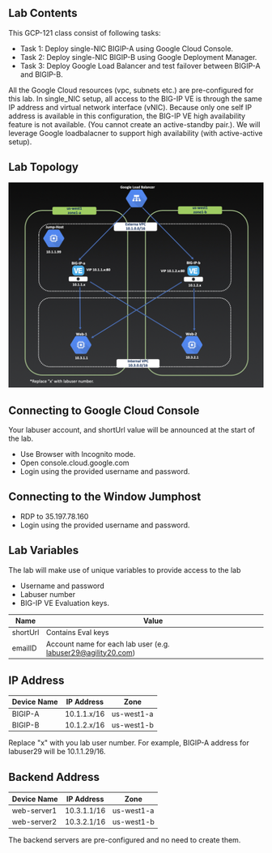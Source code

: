 Lab Contents
---------------
This GCP-121 class consist of following tasks:

- Task 1: Deploy single-NIC BIGIP-A using Google Cloud Console.
- Task 2: Deploy single-NIC BIGIP-B using Google Deployment Manager.
- Task 3: Deploy Google Load Balancer and test failover between BIGIP-A and BIGIP-B.

All the Google Cloud resources (vpc, subnets etc.) are pre-configured for this lab.
In single_NIC setup, all access to the BIG-IP VE is through the same IP address and virtual network interface (vNIC). Because only one self IP address is available in this configuration, the BIG-IP VE high availability feature is not available.  (You cannot create an active-standby pair.). We will leverage Google loadbalacner to support high availability (with active-active setup).

Lab Topology
---------------
![img1](./images/topology.png)

Connecting to Google Cloud Console
--------------------------------------

Your labuser account, and shortUrl value will be announced at the start of the lab.

- Use Browser with Incognito mode.
- Open console.cloud.google.com
- Login using the provided username and password.


Connecting to the Window Jumphost
---------------------------------
- RDP to 35.197.78.160
- Login using the provided username and password.

Lab Variables
-------------

The lab will make use of unique variables to provide access to the lab
- Username and password
- Labuser number
- BIG-IP VE Evaluation keys.

| Name | Value |
| ---| --- |
| shortUrl | Contains Eval keys |
| emailID | Account name for each lab user (e.g. labuser29@agility20.com) |


IP Address
-------------
| Device Name | IP Address | Zone |
| ---| --- | --- |
| BIGIP-A | 10.1.1.x/16 | us-west1-a |
| BIGIP-B | 10.1.2.x/16 | us-west1-b |

Replace "x" with you lab user number. For example, BIGIP-A address for labuser29 will be 10.1.1.29/16.


Backend Address
---------------

| Device Name | IP Address | Zone |
| ---| --- | --- |
| web-server1 | 10.3.1.1/16 | us-west1-a |
| web-server2 | 10.3.2.1/16 | us-west1-b |

The backend servers are pre-configured and no need to create them.
